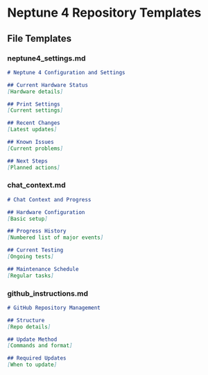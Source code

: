 # Neptune 4 Repository Templates

## File Templates

### neptune4_settings.md
```markdown
# Neptune 4 Configuration and Settings

## Current Hardware Status
[Hardware details]

## Print Settings
[Current settings]

## Recent Changes
[Latest updates]

## Known Issues
[Current problems]

## Next Steps
[Planned actions]
```

### chat_context.md
```markdown
# Chat Context and Progress

## Hardware Configuration
[Basic setup]

## Progress History
[Numbered list of major events]

## Current Testing
[Ongoing tests]

## Maintenance Schedule
[Regular tasks]
```

### github_instructions.md
```markdown
# GitHub Repository Management

## Structure
[Repo details]

## Update Method
[Commands and format]

## Required Updates
[When to update]
```